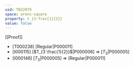```yaml
---
uid: T022079
space: arens-square
property: t_{3-frac{1}{2}}
value: false
---
```

[[Proof]]

* [T000238] [Regular|P000011]
* [I000115] [$T_{3 \frac{1}{2}}$|P000006] => [$T_3$|P000005]
* [I000146] [$T_3$|P000005] => [Regular|P000011]

